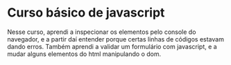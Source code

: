 <h1>Curso básico de javascript</h1>

<p> Nesse curso, aprendi a inspecionar os elementos pelo console do navegador, e a partir daí entender porque certas linhas de códigos estavam dando erros. Também aprendi a validar um formulário com javascript, e a mudar alguns elementos do html manipulando o dom.
